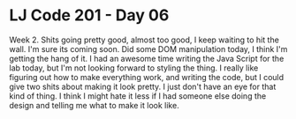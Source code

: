 # LJ Code 201 - Day 06  

  Week 2. Shits going pretty good, almost too good, I keep waiting to hit the wall. I'm sure its coming soon. Did some DOM manipulation today, I think I'm getting the hang of it. I had an awesome time writing the Java Script for the lab today, but I'm not looking forward to styling the thing. I really like figuring out how to make everything work, and writing the code, but I could give two shits about making it look pretty. I just don't have an eye for that kind of thing. I think I might hate it less if I had someone else doing the design and telling me what to make it look like.

